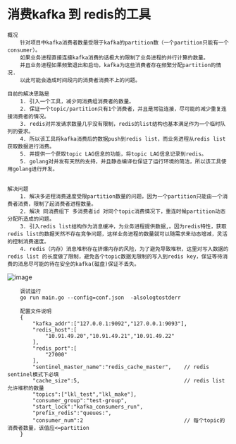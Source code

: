 
# 消费kafka 到 redis的工具

    概况
        针对项目中kafka消费者数量受限于kafka的partition数（一个partition只能有一个consumer）。
        如果业务进程直接连接kafka消费的话极大的限制了业务进程的并行计算的数量。
        并且业务进程如果频繁退出和启动，kafka为这些消费者存在频繁分配partition的情况. 
        以此可能会造成时间段内的消费者消费不上的问题。

    目前的解决思路是
        1. 引入一个工具，减少同消费组消费者的数量。
        2. 保证一个topic/partition只有1个消费者，并且是常驻连接，尽可能的减少重复连接消费者的情况。
        3. redis对并发请求数量几乎没有限制，redis的list结构也基本满足作为一个临时队列的要求。
        4. 所以该工具将kafka消费后的数据push到redis list，而业务进程从redis list获取数据进行消费。
        5. 并提供一个获取topic LAG信息的功能，将topic LAG信息记录到redis。
        5. golang对并发有天然的支持，并且静态编译也保证了运行环境的简洁，所以该工具使用golang进行开发。


    解决问题
        1. 解决多进程消费速度受限partition数量的问题，因为一个partition只能由一个消费者消费，限制了起消费者进程数量。
        2. 解决 同消费组下 多消费者id 对同个topic消费情况下，重连时候partition动态分配所造成的问题。
        3. 引入redis list结构作为消息缓冲，为业务进程提供数据,。因为redis特性，获取redis list的数据天然不存在竞争问题，这样业务进程的数量就可以随需求来动态增减，灵活的控制消费速度。
        4. redis（内存）消息堆积存在挤爆内存的风险，为了避免导致堆积，这里对写入数据的redis list 的长度做了限制，避免各个topic数据无限制的写入到redis key，保证等待消费的消息尽可能的待在安全的kafka(磁盘)保证不丢失。

![image](https://github.com/liukelin/kafka_consumers/raw/master/img/1587032745802.png)

```
    调试运行
    go run main.go --config=conf.json  -alsologtostderr
```

```
    配置文件说明
    {
        "kafka_addr":["127.0.0.1:9092","127.0.0.1:9093"],
        "redis_host":[
            "10.91.49.20","10.91.49.21","10.91.49.22"
        ],
        "redis_port":[
            "27000"
        ],
        "sentinel_master_name":"redis_cache_master",    // redis sentinel模式下必填
        "cache_size":5,                                 // redis list允许堆积的数量
        "topics":["lkl_test","lkl_make"],
        "consumer_group":"test-group",
        "start_lock":"kafka_consumers_run",
        "prefix_redis":"queues:",
        "consumer_num":2                                // 每个topic的消费者数量，该值应<=partition
    }
```
